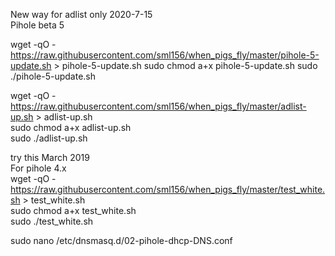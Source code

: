 New way for adlist only 2020-7-15  
Pihole beta 5

wget -qO - https://raw.githubusercontent.com/sml156/when_pigs_fly/master/pihole-5-update.sh > pihole-5-update.sh
sudo chmod a+x pihole-5-update.sh
sudo ./pihole-5-update.sh

wget -qO - https://raw.githubusercontent.com/sml156/when_pigs_fly/master/adlist-up.sh > adlist-up.sh  
sudo chmod a+x adlist-up.sh  
sudo ./adlist-up.sh


try this March 2019  
For pihole 4.x  
wget -qO - https://raw.githubusercontent.com/sml156/when_pigs_fly/master/test_white.sh > test_white.sh  
sudo chmod a+x test_white.sh  
sudo ./test_white.sh  


sudo nano /etc/dnsmasq.d/02-pihole-dhcp-DNS.conf
